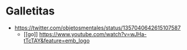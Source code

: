# Galletitas

- https://twitter.com/objetosmentales/status/1357040642615107587
  - [[go]] https://www.youtube.com/watch?v=wJHa-tTcTAY&feature=emb_logo


